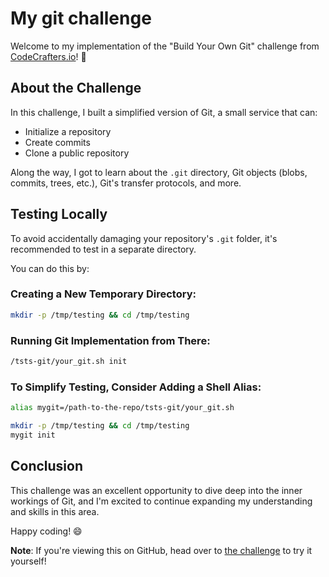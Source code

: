 # My git challenge
Welcome to my implementation of the "Build Your Own Git" challenge from [CodeCrafters.io](https://codecrafters.io)! 🚀

## About the Challenge

In this challenge, I built a simplified version of Git, a small service that can:
- Initialize a repository
- Create commits
- Clone a public repository

Along the way, I got to learn about the `.git` directory, Git objects (blobs, commits, trees, etc.), Git's transfer protocols, and more.
## Testing Locally

To avoid accidentally damaging your repository's `.git` folder, it's recommended to test in a separate directory.

You can do this by:

### Creating a New Temporary Directory:

```bash
mkdir -p /tmp/testing && cd /tmp/testing
```
### Running Git Implementation from There:
```bash
/tsts-git/your_git.sh init
```
### To Simplify Testing, Consider Adding a Shell Alias:
```bash
alias mygit=/path-to-the-repo/tsts-git/your_git.sh

mkdir -p /tmp/testing && cd /tmp/testing
mygit init
```

## Conclusion
This challenge was an excellent opportunity to dive deep into the inner workings of Git, and I'm excited to continue expanding my understanding and skills in this area. 

Happy coding! 😄

**Note**: If you're viewing this on GitHub, head over to [the challenge](https://app.codecrafters.io/courses/git/overview) to try it yourself!
